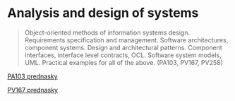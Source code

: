 # Analysis and design of systems

> Object-oriented methods of information systems design. Requirements specification and management. Software architectures, component systems. Design and architectural patterns. Component interfaces, interface level contracts, OCL. Software system models, UML. Practical examples for all of the above. (PA103, PV167, PV258)

[PA103 prednasky](https://is.muni.cz/auth/el/fi/podzim2021/PA103/um/)

[PV167 prednasky](https://is.muni.cz/auth/el/fi/podzim2021/PV167/um/)
